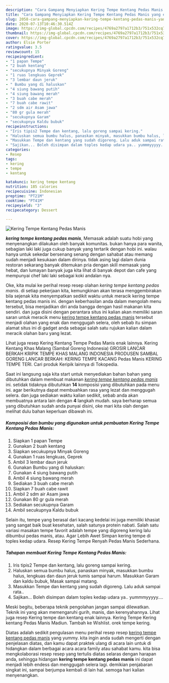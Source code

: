 ```yaml
---
description: "Cara Gampang Menyiapkan Kering Tempe Kentang Pedas Manis yang enak"
title: "Cara Gampang Menyiapkan Kering Tempe Kentang Pedas Manis yang enak"
slug: 2058-cara-gampang-menyiapkan-kering-tempe-kentang-pedas-manis-yang-enak
date: 2020-07-13T10:46:30.514Z
image: https://img-global.cpcdn.com/recipes/4769a2797a1712b3/751x532cq70/kering-tempe-kentang-pedas-manis-foto-resep-utama.jpg
thumbnail: https://img-global.cpcdn.com/recipes/4769a2797a1712b3/751x532cq70/kering-tempe-kentang-pedas-manis-foto-resep-utama.jpg
cover: https://img-global.cpcdn.com/recipes/4769a2797a1712b3/751x532cq70/kering-tempe-kentang-pedas-manis-foto-resep-utama.jpg
author: Elsie Porter
ratingvalue: 3.5
reviewcount: 15
recipeingredient:
- "1 papan Tempe"
- "2 buah kentang"
- "secukupnya Minyak Goreng"
- "1 ruas lengkuas Geprek"
- "3 lembar daun jeruk"
- " Bumbu yang di haluskan"
- "4 siung bawang putih"
- "4 siung bawang merah"
- "3 buah cabe merah"
- "7 buah cabe rawit"
- "2 sdm air Asam jawa"
- "80 gr gula merah"
- "secukupnya Garam"
- "secukupnya Kaldu bubuk"
recipeinstructions:
- "Iris tipis2 Tempe dan kentang, lalu goreng sampai kering."
- "Haluskan semua bumbu halus, panaskan minyak, masukkan bumbu halus, lengkuas dan daun jeruk tumis sampai harum. Masukkan Garam dan kaldu bubuk, Masak sampai matang."
- "Masukkan Tempe dan kentang yang sudah digoreng. Lalu aduk sampai rata.."
- "Sajikan... Boleh disimpan dalam toples kedap udara ya.. yummmyyyyy...."
categories:
- Resep
tags:
- kering
- tempe
- kentang

katakunci: kering tempe kentang 
nutrition: 185 calories
recipecuisine: Indonesian
preptime: "PT21M"
cooktime: "PT41M"
recipeyield: "3"
recipecategory: Dessert

---
```



![Kering Tempe Kentang Pedas Manis](https://img-global.cpcdn.com/recipes/4769a2797a1712b3/751x532cq70/kering-tempe-kentang-pedas-manis-foto-resep-utama.jpg)

<b><i>kering tempe kentang pedas manis</i></b>, Memasak adalah suatu hobi yang menyenangkan dilakukan oleh banyak komunitas. bukan hanya para wanita, sebagian laki laki juga cukup banyak yang tertarik dengan hobi ini. walau hanya untuk sekedar bersenang senang dengan sahabat atau memang sudah menjadi kesukaan dalam dirinya. tidak asing lagi dalam dunia restoran sekarang banyak ditemukan pria dengan skill memasak yang hebat, dan lumayan banyak juga kita lihat di banyak depot dan cafe yang mempunyai chef laki laki sebagai koki andalan nya.

Oke, kita mulai ke perihal resep resep olahan <i>kering tempe kentang pedas manis</i>. di setiap pekerjaan kita, kemungkinan akan terasa menggembirakan bila sejenak kita menyempatkan sedikit waktu untuk meracik kering tempe kentang pedas manis ini. dengan keberhasilan anda dalam mengolah menu tersebut, bisa menjadikan diri anda bangga dengan hasil makanan kita sendiri. dan juga disini dengan perantara situs ini kalian akan memiliki saran saran untuk meracik menu <u>kering tempe kentang pedas manis</u> tersebut menjadi olahan yang enak dan menggugah selera, oleh sebab itu simpan alamat situs ini di gadget anda sebagai salah satu rujukan kalian dalam meracik olahan baru yang lezat.

Lihat juga resep Kering Kentang Tempe Pedas Manis enak lainnya. Kering Kentang Khas Malang (Sambal Goreng Indonesia) GROSIR LANCAR BERKAH KRIPIK TEMPE KHAS MALANG INDONESIA PRODUSEN SAMBAL GORENG LANCAR BERKAH: KERING TEMPE KACANG Pedas Manis KERING TEMPE TERI. Cari produk Keripik lainnya di Tokopedia.


Saat ini langsung saja kita start untuk menyediakan bahan bahan yang dibutuhkan dalam membuat makanan <u><i>kering tempe kentang pedas manis</i></u> ini. setidak tidaknya dibutuhkan <b>14</b> komposisi yang dibutuhkan pada menu ini. agar berikutnya dapat membuahkan rasa yang lezat dan menggugah selera. dan juga sediakan waktu kalian sedikit, sebab anda akan membuatnya antara lain dengan <b>4</b> langkah mudah. saya berharap semua yang dibutuhkan sudah anda punyai disini, oke mari kita olah dengan melihat dulu bahan keperluan dibawah ini.

<!--inarticleads1-->

##### Komposisi dan bumbu yang digunakan untuk pembuatan Kering Tempe Kentang Pedas Manis:

1. Siapkan 1 papan Tempe
1. Gunakan 2 buah kentang
1. Siapkan secukupnya Minyak Goreng
1. Gunakan 1 ruas lengkuas, Geprek
1. Ambil 3 lembar daun jeruk
1. Gunakan  Bumbu yang di haluskan:
1. Gunakan 4 siung bawang putih
1. Ambil 4 siung bawang merah
1. Sediakan 3 buah cabe merah
1. Siapkan 7 buah cabe rawit
1. Ambil 2 sdm air Asam jawa
1. Gunakan 80 gr gula merah
1. Sediakan secukupnya Garam
1. Ambil secukupnya Kaldu bubuk


Selain itu, tempe yang berasal dari kacang kedelai ini juga memiliki khasiat yang sangat baik buat kesehatan, salah satunya protein nabati. Salah satu variasi masakan tempe favorit adalah tempe yang digoreng kering lalu dibumbui pedas manis, atau. Agar Lebih Awet Simpan kering tempe di toples kedap udara. Resep Kering Tempe Renyah Pedas Manis Sederhana. 

<!--inarticleads2-->

##### Tahapan membuat Kering Tempe Kentang Pedas Manis:

1. Iris tipis2 Tempe dan kentang, lalu goreng sampai kering.
1. Haluskan semua bumbu halus, panaskan minyak, masukkan bumbu halus, lengkuas dan daun jeruk tumis sampai harum. Masukkan Garam dan kaldu bubuk, Masak sampai matang.
1. Masukkan Tempe dan kentang yang sudah digoreng. Lalu aduk sampai rata..
1. Sajikan... Boleh disimpan dalam toples kedap udara ya.. yummmyyyyy....


Meski begitu, beberapa teknik pengolahan jangan sampai dilewatkan. Teknik ini yang akan memengaruhi gurih, manis, dan kerenyahannya. Lihat juga resep Kering tempe dan kentang enak lainnya. Kering Tempe Kering kentang Pedas Manis Madiun. Tambah ke Wishlist. orek tempe kering. 

Diatas adalah sedikit pengulasan menu perihal resep resep <u>kering tempe kentang pedas manis</u> yang yummy. kita ingin anda sudah mengerti dengan penjelasan diatas, dan kamu dapat praktek ulang di acara lain untuk di hidangkan dalam berbagai acara acara family atau sahabat kamu. kita bisa mengkolaborasi resep resep yang tertulis diatas selaras dengan harapan anda, sehingga hidangan <b>kering tempe kentang pedas manis</b> ini dapat menjadi lebih endess dan menggugah selera lagi. demikian penjabaran singkat ini, sampai berjumpa kembali di lain hal. semoga hari kalian menyenangkan.
